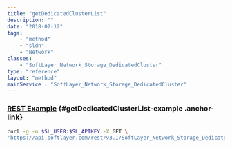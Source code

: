 ```yaml
---
title: "getDedicatedClusterList"
description: ""
date: "2018-02-12"
tags:
    - "method"
    - "sldn"
    - "Network"
classes:
    - "SoftLayer_Network_Storage_DedicatedCluster"
type: "reference"
layout: "method"
mainService : "SoftLayer_Network_Storage_DedicatedCluster"
---
```


### [REST Example](#getDedicatedClusterList-example) <a href="/article/rest/"><i class="fas fa-question"></i></a> {#getDedicatedClusterList-example .anchor-link} 
```bash
curl -g -u $SL_USER:$SL_APIKEY -X GET \
'https://api.softlayer.com/rest/v3.1/SoftLayer_Network_Storage_DedicatedCluster/getDedicatedClusterList'
```
